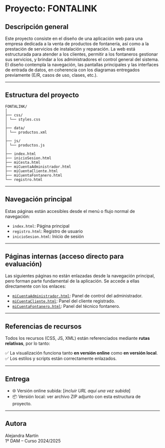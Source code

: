 # Proyecto: FONTALINK

## Descripción general

Este proyecto consiste en el diseño de una aplicación web para una empresa dedicada a la venta de productos de fontanería, así como a la prestación de servicios de instalación y reparación. La web está estructurada para atender a los clientes, permitir a los fontaneros gestionar sus servicios, y brindar a los administradores el control general del sistema. El diseño contempla la navegación, las pantallas principales y las interfaces de entrada de datos, en coherencia con los diagramas entregados previamente (E/R, casos de uso, clases, etc.).

---

## Estructura del proyecto
```
FONTALINK/
│
├── css/
│ └── styles.css
│
├── data/
│ └── productos.xml
│
├── js/
│ └── productos.js
│
├── index.html
├── inicioSesion.html
├── miCesta.html
├── miCuentaAdministrador.html
├── miCuentaCliente.html
├── miCuentaFontanero.html
└── registro.html
```

---

## Navegación principal

Estas páginas están accesibles desde el menú o flujo normal de navegación:

- `index.html`: Página principal
- `registro.html`: Registro de usuario
- `inicioSesion.html`: Inicio de sesión

---

## Páginas internas (acceso directo para evaluación)

Las siguientes páginas no están enlazadas desde la navegación principal, pero forman parte fundamental de la aplicación. Se accede a ellas directamente con los enlaces:

- [`miCuentaAdministrador.html`](miCuentaAdministrador.html): Panel de control del administrador.
- [`miCuentaCliente.html`](miCuentaCliente.html): Panel del cliente registrado.
- [`miCuentaFontanero.html`](miCuentaFontanero.html): Panel del técnico fontanero.

---

## Referencias de recursos

Todos los recursos (CSS, JS, XML) están referenciados mediante **rutas relativas**, por lo tanto:

✅ La visualización funciona tanto **en versión online** como **en versión local**.  
✅ Los estilos y scripts están correctamente enlazados.

---

## Entrega

- 🌐 Versión online subida: [*incluir URL aquí una vez subida*]
- 📦 Versión local: ver archivo ZIP adjunto con esta estructura de proyecto.

---

## Autora

Alejandra Martín  
1º DAM – Curso 2024/2025  
